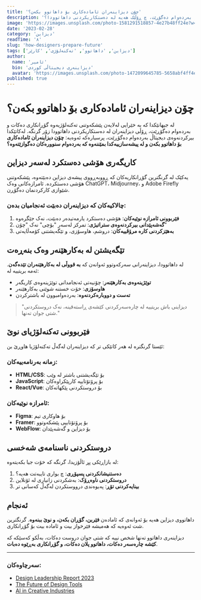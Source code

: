 ```yaml
---
title: 'چۆن دیزاینەران ئامادەکاری بۆ داهاتوو بکەن؟'
description: 'لە جیهانێکدا کە بە خێرایی لەلایەن پێشکەوتنی تەکنەلۆژیەوە گۆڕانکاری دەکات و بەردەوام دەگۆڕێت، چ ڕۆڵێک هەیە لە دەستکاریکردنی داهاتوودا؟'
image: 'https://images.unsplash.com/photo-1581291518857-4e27b48ff24e?w=1200&h=600&fit=crop&crop=center'
date: '2023-02-28'
category: 'دیزاین'
readTime: '٨'
slug: 'how-designers-prepare-future'
tags: ['دیزاین', 'داهاتوو', 'تەکنەلۆژی', 'کارێر']
author:
  name: 'ئامیر'
  bio: 'دیزاینەری دیجیتاڵی کوردی'
  avatar: 'https://images.unsplash.com/photo-1472099645785-5658abf4ff4e?w=150&h=150&fit=crop&crop=face'
published: true
---
```


# چۆن دیزاینەران ئامادەکاری بۆ داهاتوو بکەن؟

لە جیهانێکدا کە بە خێرایی لەلایەن پێشکەوتنی تەکنەلۆژیەوە گۆڕانکاری دەکات و بەردەوام دەگۆڕێت، ڕۆڵی دیزاینەران لە دەستکاریکردنی داهاتوودا زۆر گرنگە. لەکاتێکدا بیرکردنەوەی دیجیتاڵ بەردەوام دەگۆڕێت، پرسیارەکە ئەوەیە: **چۆن دیزاینەران ئامادەکاری بۆ داهاتوو بکەن و لە پیشەسازییەکدا بمێننەوە کە بەردەوام سنوورەکان دەگوازێتەوە؟**

## کاریگەری هۆشی دەستکرد لەسەر دیزاین

یەکێک لە گرنگترین گۆڕانکاریەکان کە ڕووبەڕووی پیشەی دیزاین دەبێتەوە، پێشکەوتنی هۆشی دەستکردە. ئامرازەکانی وەک ChatGPT، Midjourney، و Adobe Firefly شێوازی کارکردنمان دەگۆڕن.

### چالاکیەکان کە دیزاینەران دەبێت ئەنجامیان بدەن:

1. **فێربوونی ئامرازە نوێیەکان**: هۆشی دەستکرد یارمەتیدەر دەبێت، نەک جێگرەوە
2. **گەشەپێدانی بیرکردنەوەی ستراتیژی**: تمرکز لەسەر "بۆچی" نەک "چۆن"
3. **بەهێزکردنی کارە مرۆڤییەکان**: دروشم، هاوسۆزی، و تێگەیشتنی کۆمەڵایەتی

## تێگەیشتن لە بەکارهێنەر وەک بنەڕەت

لە داهاتوودا، دیزاینەرانی سەرکەوتوو ئەوانەن کە **بە قووڵی لە بەکارهێنەران تێدەگەن**. ئەمە بریتییە لە:

- **توێژینەوەی بەکارهێنەر**: چۆنیەتی ئەنجامدانی توێژینەوەی کاریگەر
- **هاوسۆزی**: خۆت خستنە شوێنی بەکارهێنەر
- **تەست و دووبارەکردنەوە**: بەردەوامبوون لە باشترکردن

> "دیزاینی باش بریتییە لە چارەسەرکردنی کێشەی ڕاستەقینە، نەک دروستکردنی شتی جوان تەنها."

## فێربوونی تەکنەلۆژیای نوێ

ئێستا گرنگترە لە هەر کاتێکی تر کە دیزاینەران لەگەڵ تەکنەلۆژیا هاوڕێ بن:

### زمانە بەرنامەییەکان:
- **HTML/CSS**: بۆ تێگەیشتنی باشتر لە وێب
- **JavaScript**: بۆ پرۆتۆتایپە کارپێکراوەکان  
- **React/Vue**: بۆ دروستکردنی پێکهاتەکان

### ئامرازە نوێیەکان:
- **Figma**: بۆ هاوکاری تیم
- **Framer**: بۆ پرۆتۆتایپی پێشکەوتوو
- **WebFlow**: بۆ دیزاین و گەشەپێدان

## دروستکردنی ناسنامەی شەخسی

لە بازاڕێکی پڕ ئاڵۆزیدا، گرنگە کە خۆت جیا بکەیتەوە:

1. **دەستنیشانکردنی پسپۆڕی**: چ بواری تایبەتت هەیە؟
2. **دروستکردنی ناوەڕۆک**: بەشکردنی زانیاری لە ئۆنلاین
3. **بینایەکردنی تۆڕ**: پەیوەندی درووستکردن لەگەڵ کەسانی تر

## ئەنجام

داهاتووی دیزاین هەیە بۆ ئەوانەی کە ئامادەن **فێربن، گۆڕان بکەن، و نوێ ببنەوە**. گرنگترین شت ئەوەیە کە هەمیشە فێرخواز بیت و ئامادە بیت بۆ گۆڕانکاری.

دیزاینەری داهاتوو تەنها شخص نییە کە شتی جوان دروست دەکات، بەڵکو کەسێکە کە **کێشە چارەسەر دەکات، داهاتوو پلان دەکات، و گۆڕانکاری بەڕێوە دەبات**.

---

### سەرچاوەکان:
- [Design Leadership Report 2023](https://example.com)
- [The Future of Design Tools](https://example.com)
- [AI in Creative Industries](https://example.com)